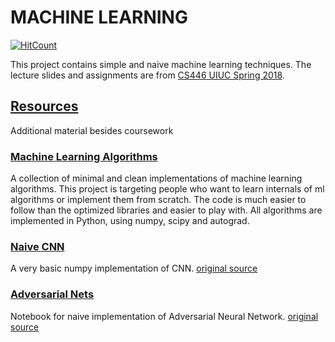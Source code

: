 # MACHINE LEARNING
[![HitCount](http://hits.dwyl.io/namanUIUC/https://githubcom/namanUIUC/MachineLearning.svg)](http://hits.dwyl.io/namanUIUC/https://githubcom/namanUIUC/MachineLearning)


This project contains simple and naive machine learning techniques. The lecture slides and assignments are from [CS446 UIUC Spring 2018](https://courses.engr.illinois.edu/cs446/sp2018/_site/).

## [Resources](Resources)

Additional material besides coursework

### [Machine Learning Algorithms](Resources/ML_Algorithms)

A collection of minimal and clean implementations of machine learning algorithms. This project is targeting people who want to learn internals of ml algorithms or implement them from scratch.
The code is much easier to follow than the optimized libraries and easier to play with.
All algorithms are implemented in Python, using numpy, scipy and autograd.

### [Naive CNN](Resources/NaiveCNN)

A very basic numpy implementation of CNN.
[original source](https://github.com/integeruser/MNIST-cnn)

### [Adversarial Nets](Resources/adversarial-mnist)

Notebook for naive implementation of Adversarial Neural Network.
[original source](https://github.com/michbad/adversarial-mnist)
